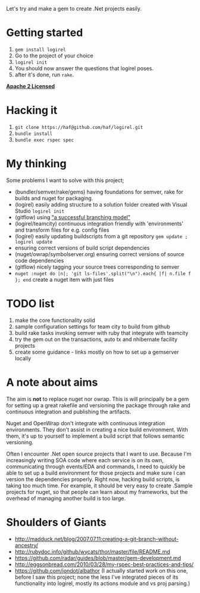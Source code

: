 ﻿Let's try and make a gem to create .Net projects easily.

Getting started
===============
 1. `gem install logirel`
 1. Go to the project of your choice
 1. `logirel init`
 1. You should now answer the questions that logirel poses.
 1. after it's done, run `rake`.

**[Apache 2 Licensed](http://www.apache.org/licenses/LICENSE-2.0.html)**
 
Hacking it
==========
 1. `git clone https://haf@github.com/haf/logirel.git`
 1. `bundle install`
 1. `bundle exec rspec spec`

My thinking
===========

Some problems I want to solve with this project;

 * (bundler/semver/rake/gems)		having foundations for semver, rake for builds and nuget for packaging. 
 * (logirel) 						easily adding structure to a solution folder created with Visual Studio `logirel init`
 * (gitflow)						using ["a successful branching model"](http://nvie.com/posts/a-successful-git-branching-model/)
 * (logirel/teamcity)				continuous integration friendly with 'environments' and transform files for e.g. config files
 * (logirel)						easily updating buildscripts from a git repository `gem update ; logirel update`
 * ensuring correct versions of build script dependencies
 * (nuget/owrap/symbolserver.org)	ensuring correct versions of source code dependencies
 * (gitflow)						nicely tagging your source trees corresponding to semver
 * `nuget :nuget do |n|; 'git ls-files'.split("\n").each{ |f| n.file f }; end` create a nuget item with just files

TODO list
=========

 1. make the core functionality solid
 1. sample configuration settings for team city to build from github
 1. build rake tasks invoking semver with ruby that integrate with teamcity
 1. try the gem out on the transactions, auto tx and nhibernate facility projects
 1. create some guidance - links mostly on how to set up a gemserver locally

A note about aims
=================

The aim is **not** to replace nuget nor owrap. This is will principally be a gem for setting up a great
rakefile and versioning the package through rake and continuous integration and publishing the artifacts.

Nuget and OpenWrap don't integrate with continuous integration environments. They don't assist in creating
a nice build environment. With them, it's up to yourself to implement a build script that follows semantic
versioning.

Often I encounter .Net open source projects that I want to use. Because I'm increasingly writing SOA code
where each service is on its own, communicating through events/EDA and commands, I need to quickly
be able to set up a build environment for those projects and make sure I can version the dependencies
properly. Right now, hacking build scripts, is taking too much time. For example, it should be very
easy to create .Sample projects for nuget, so that people can learn about my frameworks, but the overhead
of managing another build is too large.

Shoulders of Giants
===================
 * http://madduck.net/blog/2007.07.11:creating-a-git-branch-without-ancestry/
 * http://rubydoc.info/github/wycats/thor/master/file/README.md
 * https://github.com/radar/guides/blob/master/gem-development.md
 * http://eggsonbread.com/2010/03/28/my-rspec-best-practices-and-tips/
 * https://github.com/jondot/albathor (I actually started work on this one, before I saw this project; none the less
   I've integrated pieces of its functionality into logirel, mostly its actions module and vs proj parsing.)